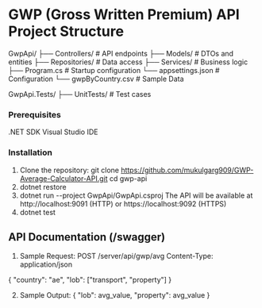 # GWP (Gross Written Premium) API Project Structure
GwpApi/
├── Controllers/       # API endpoints
├── Models/            # DTOs and entities
├── Repositories/      # Data access
├── Services/          # Business logic
├── Program.cs         # Startup configuration
└── appsettings.json   # Configuration
└── gwpByCountry.csv   # Sample Data

GwpApi.Tests/
├── UnitTests/         # Test cases

### Prerequisites
.NET SDK
Visual Studio IDE

### Installation
1. Clone the repository:
   git clone https://github.com/mukulgarg909/GWP-Average-Calculator-API.git
   cd gwp-api
2. dotnet restore
3. dotnet run --project GwpApi/GwpApi.csproj
   The API will be available at http://localhost:9091 (HTTP) or https://localhost:9092 (HTTPS)
4. dotnet test

## API Documentation (/swagger)
1. Sample Request:
   POST /server/api/gwp/avg
  Content-Type: application/json
  
  {
      "country": "ae",
      "lob": ["transport", "property"]
  }

2. Sample Output:
   {
    "lob": avg_value,
    "property": avg_value
   }
